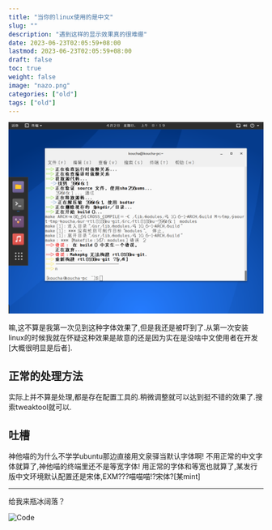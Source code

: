 ```yaml
---
title: "当你的linux使用的是中文"
slug: ""
description: "遇到这样的显示效果真的很难绷"
date: 2023-06-23T02:05:59+08:00
lastmod: 2023-06-23T02:05:59+08:00
draft: false
toc: true
weight: false
image: "nazo.png"
categories: ["old"]
tags: ["old"]
---
```

![Title](nazo.png)

嘛,这不算是我第一次见到这种字体效果了,但是我还是被吓到了.从第一次安装linux的时候我就在怀疑这种效果是故意的还是因为实在是没啥中文使用者在开发[大概很明显是后者].

## 正常的处理方法
实际上并不算是处理,都是存在配置工具的.稍微调整就可以达到挺不错的效果了.搜索tweaktool就可以.

## 吐槽
神他喵的为什么不学学ubuntu那边直接用文泉驿当默认字体啊!
不用正常的中文字体就算了,神他喵的终端里还不是等宽字体!
用正常的字体和等宽也就算了,某发行版中文环境默认配置还是宋体,EXM???喵喵喵!?宋体?[某mint]

----------
给我来瓶冰阔落？

![Code](alipay.jpg)